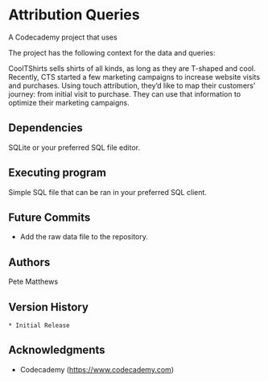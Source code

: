 # Attribution Queries

A Codecademy project that uses

The project has the following context for the data and queries:

CoolTShirts sells shirts of all kinds, as long as they are T-shaped and cool. Recently, CTS started a few marketing campaigns to increase website visits and purchases. Using touch attribution, they’d like to map their customers’ journey: from initial visit to purchase. They can use that information to optimize their marketing campaigns.

## Dependencies

SQLite or your preferred SQL file editor.

## Executing program

Simple SQL file that can be ran in your preferred SQL client.

## Future Commits

- Add the raw data file to the repository.

## Authors

Pete Matthews

## Version History

    * Initial Release

## Acknowledgments

* Codecademy (https://www.codecademy.com)
